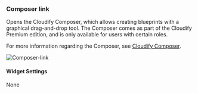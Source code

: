 ### Composer link
Opens the Cloudify Composer, which allows creating blueprints with a graphical drag-and-drop tool. The Composer comes as part of the Cloudify Premium edition, and is only available for users with certain roles. 

For more information regarding the Composer, see [Cloudify Composer](https://docs.cloudify.co/dev/staging/developer/composer/index.html).

![Composer-link](https://docs.cloudify.co/dev/staging/images/ui/widgets/composer-link.png)

#### Widget Settings
None